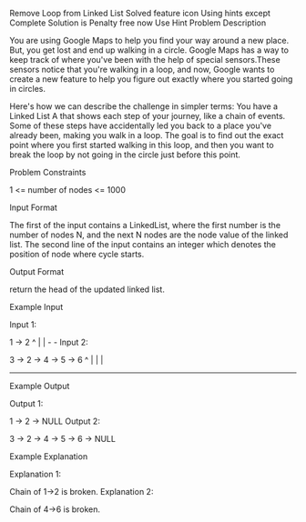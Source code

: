 Remove Loop from Linked List
Solved
feature icon
Using hints except Complete Solution is Penalty free now
Use Hint
Problem Description

You are using Google Maps to help you find your way around a new place. But, you get lost and end up walking in a circle. Google Maps has a way to keep track of where you've been with the help of special sensors.These sensors notice that you're walking in a loop, and now, Google wants to create a new feature to help you figure out exactly where you started going in circles.

Here's how we can describe the challenge in simpler terms: You have a Linked List A that shows each step of your journey, like a chain of events. Some of these steps have accidentally led you back to a place you've already been, making you walk in a loop. The goal is to find out the exact point where you first started walking in this loop, and then you want to break the loop by not going in the circle just before this point.

Problem Constraints

1 <= number of nodes <= 1000

Input Format

The first of the input contains a LinkedList, where the first number is the number of nodes N, and the next N nodes are the node value of the linked list.
The second line of the input contains an integer which denotes the position of node where cycle starts.

Output Format

return the head of the updated linked list.

Example Input

Input 1:

1 -> 2
^ |
| - -
Input 2:

3 -> 2 -> 4 -> 5 -> 6
^ |
| |  
 - - - - - -

Example Output

Output 1:

1 -> 2 -> NULL
Output 2:

3 -> 2 -> 4 -> 5 -> 6 -> NULL

Example Explanation

Explanation 1:

Chain of 1->2 is broken.
Explanation 2:

Chain of 4->6 is broken.
